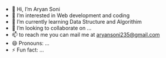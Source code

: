 - 👋 Hi, I’m Aryan Soni
- 👀 I’m interested in Web development and coding
- 🌱 I’m currently learning Data Structure and Algorithim
- 💞️ I’m looking to collaborate on ...
- 📫 to reach me you can mail me at aryansoni235@gmail.com
- 😄 Pronouns: ...
- ⚡ Fun fact: ...

<!---
Aryanverma7062/Aryanverma7062 is a ✨ special ✨ repository because its `README.md` (this file) appears on your GitHub profile.
You can click the Preview link to take a look at your changes.
--->
